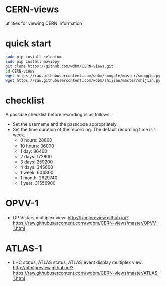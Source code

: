 # CERN-views

utilities for viewing CERN information

# quick start

```Bash
sudo pip install selenium
sudo pip install moviepy
git clone https://github.com/wdbm/CERN-views.git
cd CERN-views
wget https://raw.githubusercontent.com/wdbm/smuggle/master/smuggle.py
wget https://raw.githubusercontent.com/wdbm/shijian/master/shijian.py
```

# checklist

A possible checklist before recording is as follows:

- Set the username and the passcode appropriately.
- Set the time duration of the recording. The default recording time is 1 week.
    - 8 hours: 28800
    - 10 hours: 36000
    - 1 day: 86400
    - 2 days: 172800
    - 3 days: 259200
    - 4 days: 345600
    - 1 week: 604800
    - 1 month: 2629740
    - 1 year: 31556900

# OPVV-1

- OP Vistars multiplex view: <http://htmlpreview.github.io/?https://raw.githubusercontent.com/wdbm/CERN-views/master/OPVV-1.html>

# ATLAS-1

- LHC status, ATLAS status, ATLAS event display multiplex view: <http://htmlpreview.github.io/?https://raw.githubusercontent.com/wdbm/CERN-views/master/ATLAS-1.html>
